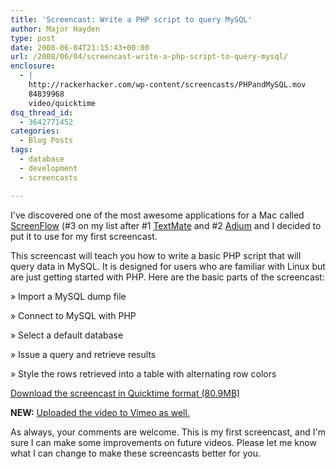 ```yaml
---
title: 'Screencast: Write a PHP script to query MySQL'
author: Major Hayden
type: post
date: 2008-06-04T21:15:43+00:00
url: /2008/06/04/screencast-write-a-php-script-to-query-mysql/
enclosure:
  - |
    http://rackerhacker.com/wp-content/screencasts/PHPandMySQL.mov
    84839968
    video/quicktime
dsq_thread_id:
  - 3642771452
categories:
  - Blog Posts
tags:
  - database
  - development
  - screencasts

---
```

I've discovered one of the most awesome applications for a Mac called [ScreenFlow][1] (#3 on my list after #1 [TextMate][2] and #2 [Adium][3] and I decided to put it to use for my first screencast.

This screencast will teach you how to write a basic PHP script that will query data in MySQL. It is designed for users who are familiar with Linux but are just getting started with PHP. Here are the basic parts of the screencast:

» Import a MySQL dump file

» Connect to MySQL with PHP

» Select a default database

» Issue a query and retrieve results

» Style the rows retrieved into a table with alternating row colors

[Download the screencast in Quicktime format (80.9MB)][4]

**NEW:** [Uploaded the video to Vimeo as well.][5]

As always, your comments are welcome. This is my first screencast, and I'm sure I can make some improvements on future videos. Please let me know what I can change to make these screencasts better for you.

 [1]: http://www.varasoftware.com/products/screenflow/
 [2]: http://macromates.com/
 [3]: http://adiumx.com/
 [4]: http://cdn.cloudfiles.mosso.com/c8031/PHPandMySQL.mov
 [5]: http://vimeo.com/1178187
